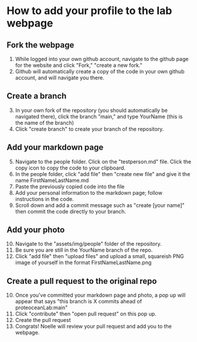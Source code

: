 # How to add your profile to the lab webpage

## Fork the webpage
1. While logged into your own github account, navigate to the github page for the website and click "Fork," "create a new fork." 
2. Github will automatically create a copy of the code in your own github account, and will navigate you there.

## Create a branch
3. In your own fork of the repository (you should automatically be navigated there), click the branch "main," and type YourName (this is the name of the branch)
4. Click "create branch" to create your branch of the repository.

## Add your markdown page
5. Navigate to the people folder. Click on the "testperson.md" file. Click the copy icon to copy the code to your clipboard.
6. In the people folder, click "add file" then "create new file" and give it the name FirstNameLastName.md
7. Paste the previously copied code into the file
8. Add your personal information to the markdown page; follow instructions in the code.
9. Scroll down and add a commit message such as "create [your name]" then commit the code directly to your branch. 

## Add your photo
10. Navigate to the "assets/img/people" folder of the repository. 
11. Be sure you are still in the YourName branch of the repo. 
12. Click "add file" then "upload files" and upload a small, squareish PNG image of yourself in the format FirstNameLastName.png

## Create a pull request to the original repo
10. Once you've committed your markdown page and photo, a pop up will appear that says "this branch is X commits ahead of proteoceanLab:main"
11. Click "contribute" then "open pull request" on this pop up.
12. Create the pull request
13. Congrats! Noelle will review your pull request and add you to the webpage. 

